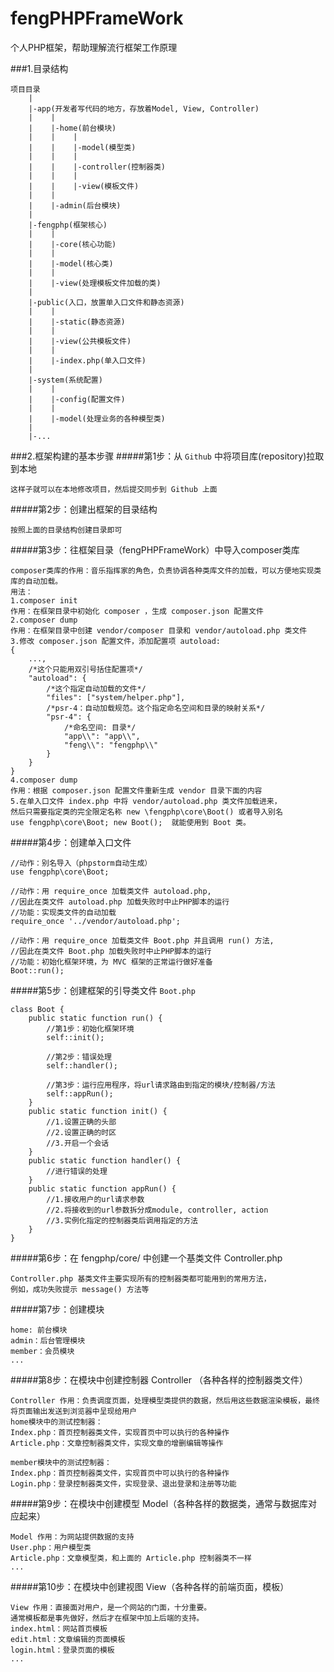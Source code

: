 # fengPHPFrameWork
个人PHP框架，帮助理解流行框架工作原理

###1.目录结构
````
项目目录 
    |
    |-app(开发者写代码的地方，存放着Model, View, Controller)
    |    |
    |    |-home(前台模块)
    |    |    |
    |    |    |-model(模型类)
    |    |    |
    |    |    |-controller(控制器类)
    |    |    |
    |    |    |-view(模板文件)
    |    |
    |    |-admin(后台模块)
    |
    |-fengphp(框架核心)
    |    |
    |    |-core(核心功能)
    |    |
    |    |-model(核心类)
    |    |
    |    |-view(处理模板文件加载的类)
    |
    |-public(入口，放置单入口文件和静态资源)
    |    |
    |    |-static(静态资源)
    |    |
    |    |-view(公共模板文件)
    |    |
    |    |-index.php(单入口文件)
    |
    |-system(系统配置)
    |    |
    |    |-config(配置文件)
    |    |
    |    |-model(处理业务的各种模型类)
    |
    |-...
````
###2.框架构建的基本步骤
#####第1步：从 `Github` 中将项目库(repository)拉取到本地
````
这样子就可以在本地修改项目，然后提交同步到 Github 上面
````
#####第2步：创建出框架的目录结构
````
按照上面的目录结构创建目录即可
````
#####第3步：往框架目录（fengPHPFrameWork）中导入composer类库
````
composer类库的作用：音乐指挥家的角色，负责协调各种类库文件的加载，可以方便地实现类库的自动加载。
用法：
1.composer init
作用：在框架目录中初始化 composer ，生成 composer.json 配置文件
2.composer dump
作用：在框架目录中创建 vendor/composer 目录和 vendor/autoload.php 类文件
3.修改 composer.json 配置文件，添加配置项 autoload:
{
    ...,
    /*这个只能用双引号括住配置项*/
    "autoload": {
        /*这个指定自动加载的文件*/
        "files": ["system/helper.php"],
        /*psr-4：自动加载规范。这个指定命名空间和目录的映射关系*/
        "psr-4": {
            /*命名空间: 目录*/
            "app\\": "app\\",
            "feng\\": "fengphp\\"
        }
    }
}
4.composer dump
作用：根据 composer.json 配置文件重新生成 vendor 目录下面的内容
5.在单入口文件 index.php 中将 vendor/autoload.php 类文件加载进来，
然后只需要指定类的完全限定名称 new \fengphp\core\Boot() 或者导入别名
use fengphp\core\Boot; new Boot();  就能使用到 Boot 类。
````
#####第4步：创建单入口文件
````
//动作：别名导入（phpstorm自动生成）
use fengphp\core\Boot;

//动作：用 require_once 加载类文件 autoload.php, 
//因此在类文件 autoload.php 加载失败时中止PHP脚本的运行
//功能：实现类文件的自动加载
require_once '../vendor/autoload.php';

//动作：用 require_once 加载类文件 Boot.php 并且调用 run() 方法, 
//因此在类文件 Boot.php 加载失败时中止PHP脚本的运行
//功能：初始化框架环境，为 MVC 框架的正常运行做好准备
Boot::run();
````
#####第5步：创建框架的引导类文件 ``Boot.php`` 
````
class Boot {
    public static function run() {
        //第1步：初始化框架环境
        self::init();
        
        //第2步：错误处理
        self::handler();
        
        //第3步：运行应用程序，将url请求路由到指定的模块/控制器/方法
        self::appRun();
    }
    public static function init() {
        //1.设置正确的头部
        //2.设置正确的时区
        //3.开启一个会话
    }
    public static function handler() {
        //进行错误的处理
    }
    public static function appRun() {
        //1.接收用户的url请求参数
        //2.将接收到的url参数拆分成module, controller, action
        //3.实例化指定的控制器类后调用指定的方法
    }
}
````
#####第6步：在 fengphp/core/ 中创建一个基类文件 Controller.php
````
Controller.php 基类文件主要实现所有的控制器类都可能用到的常用方法，
例如，成功失败提示 message() 方法等
````
#####第7步：创建模块
````
home: 前台模块
admin：后台管理模块
member：会员模块
...
````
#####第8步：在模块中创建控制器 Controller （各种各样的控制器类文件）
````
Controller 作用：负责调度页面，处理模型类提供的数据，然后用这些数据渲染模板，最终将页面输出发送到浏览器中呈现给用户
home模块中的测试控制器：
Index.php：首页控制器类文件，实现首页中可以执行的各种操作
Article.php：文章控制器类文件，实现文章的增删编辑等操作

member模块中的测试控制器：
Index.php：首页控制器类文件，实现首页中可以执行的各种操作
Login.php：登录控制器类文件，实现登录、退出登录和注册等功能
````
#####第9步：在模块中创建模型 Model（各种各样的数据类，通常与数据库对应起来）
````
Model 作用：为网站提供数据的支持
User.php：用户模型类
Article.php：文章模型类，和上面的 Article.php 控制器类不一样
...
````
#####第10步：在模块中创建视图 View（各种各样的前端页面，模板）
````
View 作用：直接面对用户，是一个网站的门面，十分重要。
通常模板都是事先做好，然后才在框架中加上后端的支持。
index.html：网站首页模板
edit.html：文章编辑的页面模板
login.html：登录页面的模板
...
````